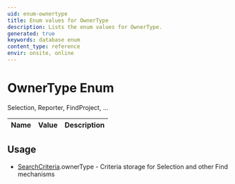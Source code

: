```yaml
---
uid: enum-ownertype
title: Enum values for OwnerType
description: Lists the enum values for OwnerType.
generated: true
keywords: database enum
content_type: reference
envir: onsite, online
---
```


# OwnerType Enum

Selection, Reporter, FindProject, ...

| Name | Value | Description |
|------|-------|-------------|

## Usage

* [SearchCriteria](../searchcriteria.md).ownerType - Criteria storage for Selection and other Find mechanisms
